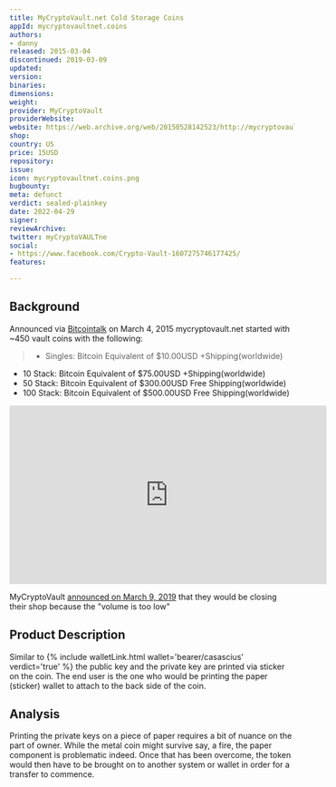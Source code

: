 ```yaml
---
title: MyCryptoVault.net Cold Storage Coins
appId: mycryptovaultnet.coins
authors:
- danny
released: 2015-03-04
discontinued: 2019-03-09
updated: 
version: 
binaries: 
dimensions: 
weight: 
provider: MyCryptoVault
providerWebsite: 
website: https://web.archive.org/web/20150528142523/http://mycryptovault.net/
shop: 
country: US
price: 15USD
repository: 
issue: 
icon: mycryptovaultnet.coins.png
bugbounty: 
meta: defunct
verdict: sealed-plainkey
date: 2022-04-29
signer: 
reviewArchive: 
twitter: myCryptoVAULTne
social:
- https://www.facebook.com/Crypto-Vault-1607275746177425/
features: 

---
```


## Background 

Announced via [Bitcointalk](https://bitcointalk.org/index.php?topic=975527.0) on March 4, 2015 mycryptovault.net started with ~450 vault coins with the following: 

> - Singles: Bitcoin Equivalent of $10.00USD +Shipping(worldwide)
- 10 Stack: Bitcoin Equivalent of $75.00USD +Shipping(worldwide)
- 50 Stack: Bitcoin Equivalent of $300.00USD Free Shipping(worldwide)
- 100 Stack: Bitcoin Equivalent of $500.00USD Free Shipping(worldwide)

<iframe width="560" height="315" src="https://www.youtube.com/embed/aPQbOVc_gw4" title="YouTube video player" frameborder="0" allow="accelerometer; autoplay; clipboard-write; encrypted-media; gyroscope; picture-in-picture" allowfullscreen></iframe><br />

MyCryptoVault [announced on March 9, 2019](https://www.facebook.com/permalink.php?story_fbid=1701956066709392&id=1607275746177425&__cft__[0]=AZUP6ANNjAI5zZxkUzCT8WfzbNVp1A0qtjJ80kLv7tlgpSyqODC22ODn-vCt0WrNbWiSNIdxZNSWH0n6U9MQHpCcAbYUtZRHdPpKKbyDMtywOqD4UWRP6_sR4pFp5reTUQbPXuZ7VMTwQJDzSkzP7AAe&__tn__=%2CO%2CP-R) that they would be closing their shop because the "volume is too low"

## Product Description 

Similar to {% include walletLink.html wallet='bearer/casascius' verdict='true' %} the public key and the private key are printed via sticker on the coin. The end user is the one who would be printing the paper (sticker) wallet to attach to the back side of the coin.

## Analysis 

Printing the private keys on a piece of paper requires a bit of nuance on the part of owner. While the metal coin might survive say, a fire, the paper component is problematic indeed. Once that has been overcome, the token would then have to be brought on to another system or wallet in order for a transfer to commence. 